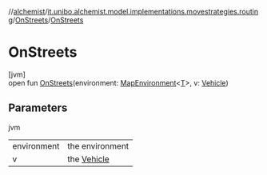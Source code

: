 //[alchemist](../../../index.md)/[it.unibo.alchemist.model.implementations.movestrategies.routing](../index.md)/[OnStreets](index.md)/[OnStreets](-on-streets.md)

# OnStreets

[jvm]\
open fun [OnStreets](-on-streets.md)(environment: [MapEnvironment](../../it.unibo.alchemist.model.interfaces/-map-environment/index.md)<[T](../../it.unibo.alchemist.model.implementations.movestrategies.speed/-trace-dependant-speed/index.md)>, v: [Vehicle](../../it.unibo.alchemist.model.interfaces/-vehicle/index.md))

## Parameters

jvm

| | |
|---|---|
| environment | the environment |
| v | the [Vehicle](../../it.unibo.alchemist.model.interfaces/-vehicle/index.md) |
